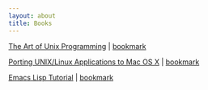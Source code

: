 ```yaml
---
layout: about
title: Books
---
```


[The Art of Unix Programming](http://www.catb.org/~esr/writings/taoup/html/index.html) | 
[bookmark](http://www.catb.org/~esr/writings/taoup/html/ch01s01.html)

[Porting UNIX/Linux Applications to Mac OS X](http://developer.apple.com/library/mac/#documentation/Porting/Conceptual/PortingUnix/intro/intro.html#//apple_ref/doc/uid/TP40002847-TPXREF101) | 
[bookmark](http://developer.apple.com/library/mac/#documentation/Porting/Conceptual/PortingUnix/io_porting/io_porting.html#//apple_ref/doc/uid/TP40002854-TPXREF101)

[Emacs Lisp Tutorial](http://xahlee.org/emacs/elisp.html) | 
[bookmark](http://xahlee.org/emacs/elisp_basics.html)